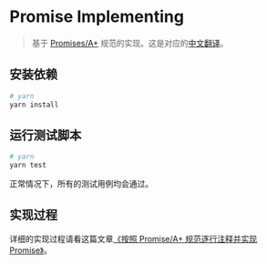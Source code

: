 # Promise Implementing

> 基于 [Promises/A+](https://promisesaplus.com/) 规范的实现。这是对应的[中文翻译](https://malcolmyu.github.io/malnote/2015/06/12/Promises-A-Plus/)。

## 安装依赖

```bash
# yarn
yarn install
```

## 运行测试脚本

```bash
# yarn
yarn test
```

正常情况下，所有的测试用例均会通过。

## 实现过程

详细的实现过程请看这篇文章[《按照 Promise/A+ 规范逐行注释并实现 Promise》](https://juejin.cn/post/7081434858970415140)。
